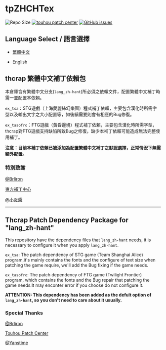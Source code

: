 # tpZHCHTex

![Repo Size](https://img.shields.io/github/repo-size/RetroCyber/tpZHCHTex.svg?label=RepoSize&style=flat-square)
[![touhou patch center](https://img.shields.io/badge/Require-thcrap-yellow.svg?style=flat-square)](http://thpatch.net)
[![GitHub issues](https://img.shields.io/github/issues/RetroCyber/tpZHCHTex.svg?label=Issues&style=flat-square)](https://github.com/RetroCyber/tpZHCHTex/issues)

## Language Select / 語言選擇

- [繁體中文](#thcrap-繁體中文補丁依賴包)

- [English](#thcrap-patch-dependency-package-for-langzh-hant)

## thcrap 繁體中文補丁依賴包

本倉庫含有繁體中文分支(```lang_zh-hant```)所必須之依賴文件，配置繁體中文補丁時需一並配置本依賴。

```ex_tsa```：STG遊戲（上海愛麗絲幻樂團）程式補丁依賴，主要包含漢化時所需字型以及輸出文字之大小配置等，如後續需要則會有相應的Bug修復。 

```ex_tasofro```：FTG遊戲（黃昏邊境）程式補丁依賴，主要包含漢化時所需字型，thcrap對FTG遊戲支持缺陷所致Bug之修復，缺少本補丁依賴可能造成無法完整使用補丁。

**注意：目前本補丁依賴已被添加為配置繁體中文補丁之默認選擇，正常情況下無需額外配置。**

### 特別致謝

[@Brliron](https://github.com/brliron)

[東方補丁中心](https://www.thpatch.net)

[@小炎醬](https://github.com/Yanstory)

---

## Thcrap Patch Dependency Package for "lang_zh-hant"

This repository have the dependency files that ```lang_zh-hant``` needs, it is necessary to configure it when you apply ```lang_zh-hant```.

```ex_tsa```: The patch dependency of STG game (Team Shanghai Alice) program,it's mainly contains the fonts and the configure of text size when patching the game require, we'll add the Bug fixing if the game needs.

```ex_tasofro```: The patch dependency of FTG game (Twilight Frontier) program, which contains the fonts and the Bug repair that patching the game needs.It may enconter error if you choose do not configure it.

**ATTENTION: This dependency has been added as the defult option of ```lang_zh-hant```, so you don't need to care about it usually.**

### Special Thanks

[@Brliron](https://github.com/brliron)

[Touhou Patch Center](https://www.thpatch.net)

[@Yanstime](https://github.com/Yanstory)
